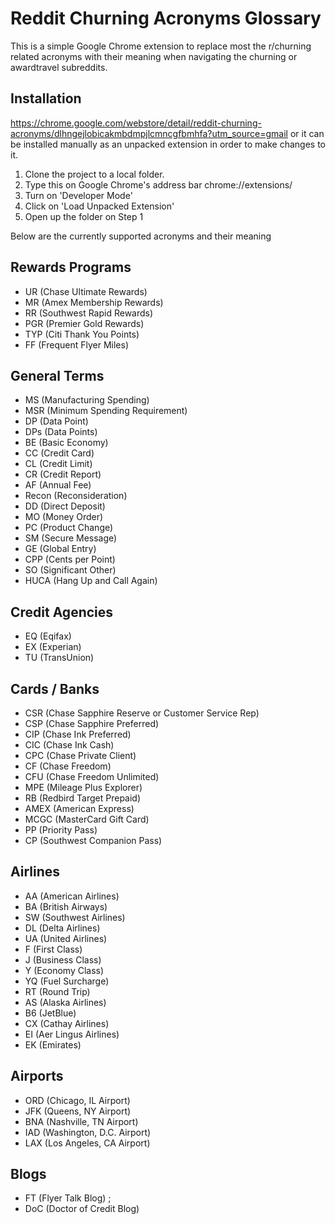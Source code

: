 # Reddit Churning Acronyms Glossary
This is a simple Google Chrome extension to replace most the r/churning related acronyms with their meaning when navigating the churning or awardtravel subreddits. 

## Installation
https://chrome.google.com/webstore/detail/reddit-churning-acronyms/dlhngejlobicakmbdmpjlcmncgfbmhfa?utm_source=gmail
or it can be installed manually as an unpacked extension in order to make changes to it.

1. Clone the project to a local folder. 
2. Type this on Google Chrome's address bar chrome://extensions/ 
3. Turn on 'Developer Mode'
4. Click on 'Load Unpacked Extension'
5. Open up the folder on Step 1



Below are the currently supported acronyms and their meaning

## Rewards Programs
* UR (Chase Ultimate Rewards)
* MR (Amex Membership Rewards) 
* RR (Southwest Rapid Rewards) 
* PGR (Premier Gold Rewards) 
* TYP (Citi Thank You Points) 
* FF (Frequent Flyer Miles) 

## General Terms
* MS (Manufacturing Spending) 
* MSR (Minimum Spending Requirement)
* DP (Data Point) 
* DPs (Data Points)
* BE (Basic Economy) 
* CC (Credit Card)
* CL (Credit Limit) 
* CR (Credit Report) 
* AF (Annual Fee) 
* Recon (Reconsideration) 
* DD (Direct Deposit) 
* MO (Money Order)
* PC (Product Change) 
* SM (Secure Message) 
* GE (Global Entry)
* CPP (Cents per Point) 
* SO (Significant Other) 
* HUCA (Hang Up and Call Again)

## Credit Agencies
* EQ (Eqifax) 
* EX (Experian) 
* TU (TransUnion) 

## Cards / Banks
* CSR (Chase Sapphire Reserve or Customer Service Rep)
* CSP (Chase Sapphire Preferred)
* CIP (Chase Ink Preferred) 
* CIC (Chase Ink Cash) 
* CPC (Chase Private Client) 
* CF (Chase Freedom) 
* CFU (Chase Freedom Unlimited) 
* MPE (Mileage Plus Explorer) 
* RB (Redbird Target Prepaid)
* AMEX (American Express) 
* MCGC (MasterCard Gift Card) 
* PP (Priority Pass) 
* CP (Southwest Companion Pass)
             
## Airlines
* AA (American Airlines) 
* BA (British Airways) 
* SW (Southwest Airlines)
* DL (Delta Airlines) 
* UA (United Airlines)
* F (First Class) 
* J (Business Class)
* Y (Economy Class) 
* YQ (Fuel Surcharge)
* RT (Round Trip) 
* AS (Alaska Airlines)
* B6 (JetBlue)
* CX (Cathay Airlines)
* EI (Aer Lingus Airlines)
* EK (Emirates)

## Airports
* ORD (Chicago, IL Airport)
* JFK (Queens, NY Airport)
* BNA (Nashville, TN Airport)
* IAD (Washington, D.C. Airport)
* LAX (Los Angeles, CA Airport)

## Blogs
* FT (Flyer Talk Blog) ;
* DoC (Doctor of Credit Blog)

